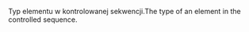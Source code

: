 <span data-ttu-id="09a13-101">Typ elementu w kontrolowanej sekwencji.</span><span class="sxs-lookup"><span data-stu-id="09a13-101">The type of an element in the controlled sequence.</span></span>
